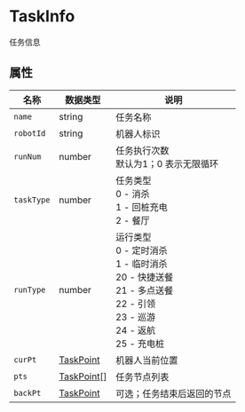 # TaskInfo

任务信息

## 属性

| 名称       | 数据类型                          | 说明                                                         |
| ---------- | --------------------------------- | ------------------------------------------------------------ |
| `name`     | string                            | 任务名称                                                     |
| `robotId`  | string                            | 机器人标识                                                   |
| `runNum`   | number                            | 任务执行次数<br/>默认为1；0 表示无限循环                     |
| `taskType` | number                            | 任务类型<br/>0 - 消杀<br/>1 - 回桩充电<br/>2 - 餐厅          |
| `runType`  | number                            | 运行类型<br/>0 - 定时消杀<br/>1 - 临时消杀<br/>20 - 快捷送餐<br/>21 - 多点送餐<br/>22 - 引领<br/>23 - 巡游<br/>24 - 返航<br/>25 - 充电桩 |
| `curPt`    | [TaskPoint](../../Define/Define-TaskPoint)   | 机器人当前位置                                               |
| `pts`  | [TaskPoint](../../Define/Define-TaskPoint)[] | 任务节点列表                                                 |
| `backPt`   | [TaskPoint](../../Define/Define-TaskPoint)   | 可选；任务结束后返回的节点                                   |























